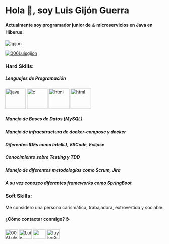 # Hola 👋, soy Luis Gijón Guerra

#### Actualmente soy programador junior de ♨️ microservicios en Java en Hiberus.

<p align="left"> <img src="https://komarev.com/ghpvc/?username=lgijon&label=Profile%20views&color=0e75b6&style=flat" alt="lgijon" /> </p>
<p align="left"> <a href="https://twitter.com/006Luisgijon" target="blank"><img src="https://img.shields.io/twitter/follow/006Luisgijon?logo=twitter&style=for-the-badge" alt="006Luisgijon" /></a> </p>

### Hard Skills:

##### Lenguajes de Programación

<p align="left">

<img src="https://cdn.jsdelivr.net/gh/devicons/devicon/icons/java/java-original.svg" alt="java" width="65" height="65"/>
<img src="https://cdn.jsdelivr.net/gh/devicons/devicon/icons/c/c-original.svg"" alt="c" width="65" height="65"/>
<img src="https://cdn.jsdelivr.net/gh/devicons/devicon/icons/html5/html5-original.svg" alt="html" width="65" height="65"/>
<img src="https://cdn.jsdelivr.net/gh/devicons/devicon/icons/php/php-original.svg" alt="html" width="65" height="65" />

</p>

##### Manejo de Bases de Datos (MySQL)
##### Manejo de infraestructura de docker-compose y docker
##### Diferentes IDEs como IntelliJ, VSCode, Eclipse
##### Conocimiento sobre Testing y TDD
##### Manejo de diferentes metodologías como Scrum, Jira
##### A su vez conozco diferentes frameworks como SpringBoot

### Soft Skills:    
                                                                                                                    
Me considero una persona carismática, trabajadora, extrovertida y sociable.

#### ¿Cómo contactar conmigo? ☕️

<p align="left">

<a href="https://twitter.com/006Luisgijon" target="blank"><img align="center" src="https://raw.githubusercontent.com/rahuldkjain/github-profile-readme-generator/master/src/images/icons/Social/twitter.svg" alt="006Luisgijon" height="30" width="40" /></a>
<a href="https://www.linkedin.com/in/luis-gij%C3%B3n-guerra-bb1788221/" target="blank"><img align="center" src="https://raw.githubusercontent.com/rahuldkjain/github-profile-readme-generator/master/src/images/icons/Social/linked-in-alt.svg" alt="Luis Gijon Guerra" height="30" width="40" /></a>
<a href="luisgijon_006@hotmail.com" target="blank"><img align="center" src="https://raw.githubusercontent.com/rahuldkjain/github-profile-readme-generator/master/src/images/icons/Social/messenger.svg" height="30" width="40" /></a>
<a href="https://instagram.com/luyiyu99" target="blank"><img align="center" src="https://raw.githubusercontent.com/rahuldkjain/github-profile-readme-generator/master/src/images/icons/Social/instagram.svg" alt="luyiyu99" height="30" width="40" /></a>

</p>
